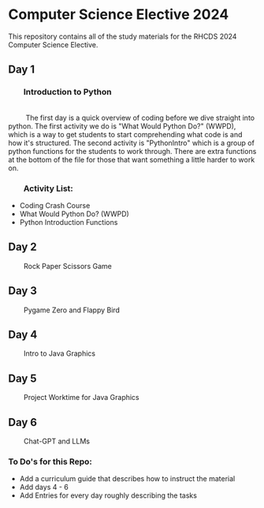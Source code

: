 # Computer Science Elective 2024
This repository contains all of the study materials for the RHCDS 2024 Computer Science Elective.

## Day 1
### &nbsp;&nbsp;&nbsp;&nbsp;&nbsp;&nbsp;&nbsp;&nbsp;Introduction to Python

<br>&nbsp;&nbsp;&nbsp;&nbsp;&nbsp;&nbsp;&nbsp;&nbsp; The first day is a quick overview of coding before we dive straight into python.  The first activity we do is "What Would Python Do?" (WWPD), which is a way to get students to start comprehending what code is and how it's structured.  The second activity is "PythonIntro" which is a group of python functions for the students to work through.  There are extra functions at the bottom of the file for those that want something a little harder to work on.

### &nbsp;&nbsp;&nbsp;&nbsp;&nbsp;&nbsp;&nbsp;&nbsp;Activity List:
- Coding Crash Course
- What Would Python Do? (WWPD)
- Python Introduction Functions

## Day 2
&nbsp;&nbsp;&nbsp;&nbsp;&nbsp;&nbsp;&nbsp;&nbsp;Rock Paper Scissors Game

## Day 3
&nbsp;&nbsp;&nbsp;&nbsp;&nbsp;&nbsp;&nbsp;&nbsp;Pygame Zero and Flappy Bird

## Day 4
&nbsp;&nbsp;&nbsp;&nbsp;&nbsp;&nbsp;&nbsp;&nbsp;Intro to Java Graphics

## Day 5
&nbsp;&nbsp;&nbsp;&nbsp;&nbsp;&nbsp;&nbsp;&nbsp;Project Worktime for Java Graphics

## Day 6
&nbsp;&nbsp;&nbsp;&nbsp;&nbsp;&nbsp;&nbsp;&nbsp;Chat-GPT and LLMs

### To Do's for this Repo:
- Add a curriculum guide that describes how to instruct the material
- Add days 4 - 6
- Add Entries for every day roughly describing the tasks
